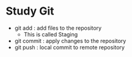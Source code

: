 # Study Git

- git add : add files to the repository
	- This is called Staging
- git commit : apply changes to the repository
- git push : local commit to remote repository
